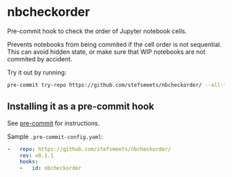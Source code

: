 # nbcheckorder

Pre-commit hook to check the order of Jupyter notebook cells.

Prevents notebooks from being commited if the cell order is not sequential. This can avoid hidden state, or make sure that WIP notebooks are not commited by accident.

Try it out by running:

```bash
pre-commit try-repo https://github.com/stefsmeets/nbcheckorder/ --all-files
```

## Installing it as a pre-commit hook

See [pre-commit](https://github.com/pre-commit/pre-commit) for instructions.

Sample `.pre-commit-config.yaml`:

```yaml
-   repo: https://github.com/stefsmeets/nbcheckorder/
    rev: v0.1.1
    hooks:
    -   id: nbcheckorder
```
